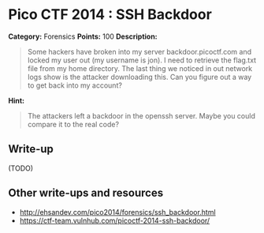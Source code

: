# Pico CTF 2014 : SSH Backdoor

**Category:** Forensics
**Points:** 100
**Description:**

>Some hackers have broken into my server backdoor.picoctf.com and locked my user out (my username is jon). I need to retrieve the flag.txt file from my home directory.
The last thing we noticed in out network logs show is the attacker downloading this. Can you figure out a way to get back into my account?

**Hint:**
>The attackers left a backdoor in the openssh server. Maybe you could compare it to the real code?

## Write-up

(TODO)

## Other write-ups and resources

* <http://ehsandev.com/pico2014/forensics/ssh_backdoor.html>
* <https://ctf-team.vulnhub.com/picoctf-2014-ssh-backdoor/>

